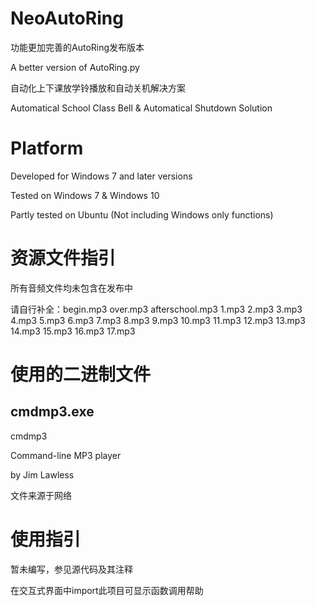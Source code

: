 # NeoAutoRing

功能更加完善的AutoRing发布版本

A better version of AutoRing.py

自动化上下课放学铃播放和自动关机解决方案

Automatical School Class Bell & Automatical Shutdown Solution

# Platform

Developed for Windows 7 and later versions

Tested on Windows 7 & Windows 10

Partly tested on Ubuntu (Not including Windows only functions)

# 资源文件指引

所有音频文件均未包含在发布中

请自行补全：begin.mp3 over.mp3 afterschool.mp3 1.mp3 2.mp3 3.mp3 4.mp3 5.mp3 6.mp3 7.mp3 8.mp3 9.mp3 10.mp3 11.mp3 12.mp3 13.mp3 14.mp3 15.mp3 16.mp3 17.mp3

# 使用的二进制文件

## cmdmp3.exe

cmdmp3

Command-line MP3 player

by Jim Lawless

文件来源于网络

# 使用指引

暂未编写，参见源代码及其注释

在交互式界面中import此项目可显示函数调用帮助